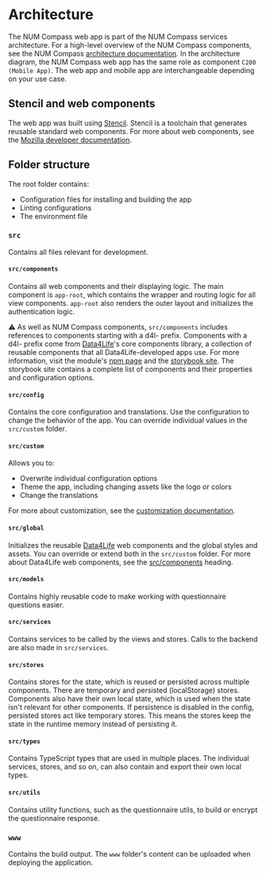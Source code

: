 # Architecture

The NUM Compass web app is part of the NUM Compass services architecture. For a high-level overview of the NUM Compass components, see the NUM Compass [architecture documentation](https://github.com/NUMde/compass-numapp/tree/main/docs/architecture). In the architecture diagram, the NUM Compass web app has the same role as component `C200 (Mobile App)`. The web app and mobile app are interchangeable depending on your use case.


## Stencil and web components

The web app was built using [Stencil](https://stenciljs.com/). Stencil is a toolchain that generates reusable standard web components. For more about web components, see the [Mozilla developer documentation](https://developer.mozilla.org/en-US/docs/Web/Web_Components).

## Folder structure

The root folder contains:
- Configuration files for installing and building the app
- Linting configurations
- The environment file

### `src`

Contains all files relevant for development.

#### <a name="components"></a> `src/components`

Contains all web components and their displaying logic. The main component is `app-root`, which contains the wrapper and routing logic for all view components. `app-root` also renders the outer layout and initializes the authentication logic.

⚠️ As well as NUM Compass components, `src/components` includes references to components starting with a d4l- prefix. Components with a d4l- prefix come from [Data4Life](https://www.data4life.care)'s core components library, a collection of reusable components that all Data4Life-developed apps use.
For more information, visit the module's [npm page](https://www.npmjs.com/package/@d4l/web-components-library) and the [storybook site](https://storybook.d4l.io). The storybook site contains a complete list of components and their properties and configuration options.

#### `src/config`

Contains the core configuration and translations. Use the configuration to change the behavior of the app. You can override individual values in the `src/custom` folder.

#### `src/custom`

Allows you to:
- Overwrite individual configuration options
- Theme the app, including changing assets like the logo or colors
- Change the translations

For more about customization, see the [customization documentation](../customization/README.md).

#### `src/global`

Initializes the reusable [Data4Life](https://www.data4life.care) web components and the global styles and assets. You can override or extend both in the `src/custom` folder. For more about Data4Life web components, see the [src/components](#components) heading.

#### `src/models`

Contains highly reusable code to make working with questionnaire questions easier.

#### `src/services`

Contains services to be called by the views and stores. Calls to the backend are also made in `src/services`.

#### `src/stores`

Contains stores for the state, which is reused or persisted across multiple components. There are temporary and persisted (localStorage) stores.
Components also have their own local state, which is used when the state isn't relevant for other components.
If persistence is disabled in the config, persisted stores act like temporary stores. This means the stores keep the state in the runtime memory instead of persisting it.

#### `src/types`

Contains TypeScript types that are used in multiple places. The individual services, stores, and so on, can also contain and export their own local types.

#### `src/utils`

Contains utility functions, such as the questionnaire utils, to build or encrypt the questionnaire response.

### `www`

Contains the build output. The `www` folder's content can be uploaded when deploying the application.
